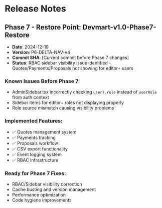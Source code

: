# Release Notes

## Phase 7 - Restore Point: Devmart-v1.0-Phase7-Restore
- **Date**: 2024-12-19
- **Version**: P6-DELTA-NAV-v4
- **Commit SHA**: [Current commit before Phase 7 changes]
- **Status**: RBAC sidebar visibility issue identified - Quotes/Payments/Proposals not showing for editor+ users

### Known Issues Before Phase 7:
- AdminSidebar.tsx incorrectly checking `user?.role` instead of `userRole` from auth context
- Sidebar items for editor+ roles not displaying properly
- Role source mismatch causing visibility problems

### Implemented Features:
- ✅ Quotes management system
- ✅ Payments tracking
- ✅ Proposals workflow
- ✅ CSV export functionality
- ✅ Event logging system
- ✅ RBAC infrastructure

### Ready for Phase 7 Fixes:
- RBAC/Sidebar visibility correction
- Cache busting and version management
- Performance optimization
- Code hygiene improvements
